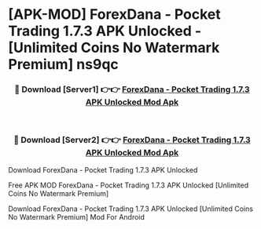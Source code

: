 # [APK-MOD] ForexDana - Pocket Trading 1.7.3 APK Unlocked - [Unlimited Coins No Watermark Premium] ns9qc



<div align="center">
<h3>🔴 Download [Server1] 👉👉 <a href="https://momento.my/?title=ForexDana_-_Pocket_Trading_1.7.3_APK_Unlocked">ForexDana - Pocket Trading 1.7.3 APK Unlocked Mod Apk</a></h3><br>

<h3>🔴 Download [Server2] 👉👉 <a href="https://momento.my/?title=ForexDana_-_Pocket_Trading_1.7.3_APK_Unlocked">ForexDana - Pocket Trading 1.7.3 APK Unlocked Mod Apk</a></h3>
</div>



Download ForexDana - Pocket Trading 1.7.3 APK Unlocked 

Free APK MOD ForexDana - Pocket Trading 1.7.3 APK Unlocked [Unlimited Coins No Watermark Premium]

Download ForexDana - Pocket Trading 1.7.3 APK Unlocked [Unlimited Coins No Watermark Premium] Mod For Android
